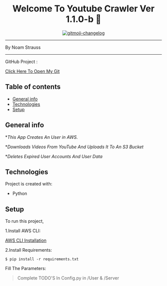 <h1 align="center"> Welcome To Youtube Crawler Ver 1.1.0-b 👋</h1>
<p align="center">
  <a href="https://github.com/alonitac/DevOpsCourseApril21/tree/Noams_Branch">
    <img src="https://img.shields.io/badge/changelog-gitmoji-brightgreen.svg" alt="gitmoji-changelog">
  </a>
</p>


* * *
By Noam Strauss
___
GitHub Project :

[Click Here To Open My Git](https://github.com/Noamstrauss/YouTube_Crawler)
## Table of contents
* [General info](#general-info)
* [Technologies](#technologies)
* [Setup](#setup)

## General info
**This App Creates An User in AWS.*

**Downloads Videos From YouTube And Uploads It To An S3 Bucket*

**Deletes Expired User Accounts And User Data*


## Technologies
Project is created with:
* Python
	
## Setup
To run this project,

1.Install AWS CLI:

[AWS CLI Installation](https://github.com/Noamstrauss/YouTube_Crawler)

2.Install Requirements:
```
$ pip install -r requirements.txt
```
Fill The Parameters:
> Complete TODO'S In Config.py in /User & /Server 
> 